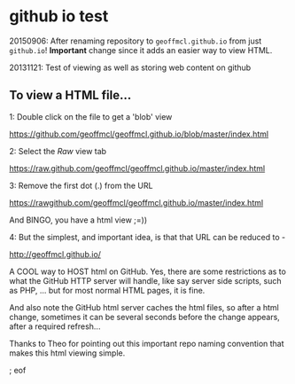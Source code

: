 # github io test #

20150906: After renaming repository to `geoffmcl.github.io` from just `github.io`! **Important** change since it adds an easier way to view HTML.

20131121: Test of viewing as well as storing web content on github

## To view a HTML file... ##

1: Double click on the file to get a 'blob' view

https://github.com/geoffmcl/geoffmcl.github.io/blob/master/index.html

2: Select the *Raw* view tab

https://raw.github.com/geoffmcl/geoffmcl.github.io/master/index.html

3: Remove the first dot (.) from the URL

https://rawgithub.com/geoffmcl/geoffmcl.github.io/master/index.html

And BINGO, you have a html view ;=))

4: But the simplest, and important idea, is that that URL can be reduced to -

http://geoffmcl.github.io/

A COOL way to HOST html on GitHub. Yes, there are some restrictions as to what the GitHub HTTP server will handle, like say server side scripts, such as PHP, ... but for most normal HTML pages, it is fine.

And also note the GitHub html server caches the html files, so after a html change, sometimes it can be several seconds before the change appears, after a required refresh...

Thanks to Theo for pointing out this important repo naming convention that makes this html viewing simple.

; eof
